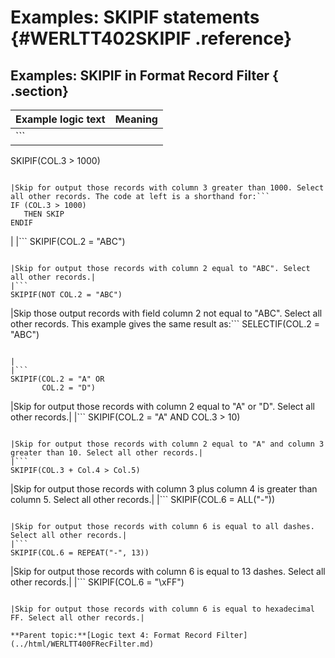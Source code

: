 # Examples: SKIPIF statements {#WERLTT402SKIPIF .reference}

## Examples: SKIPIF in Format Record Filter { .section}

|Example logic text|Meaning|
|------------------|-------|
|```
SKIPIF(COL.3 > 1000)
```

|Skip for output those records with column 3 greater than 1000. Select all other records. The code at left is a shorthand for:```
IF (COL.3 > 1000)
   THEN SKIP
ENDIF
```

|
|```
SKIPIF(COL.2 = "ABC")
```

|Skip for output those records with column 2 equal to "ABC". Select all other records.|
|```
SKIPIF(NOT COL.2 = "ABC")
```

|Skip those output records with field column 2 not equal to "ABC". Select all other records. This example gives the same result as:```
SELECTIF(COL.2 = "ABC")
```

|
|```
SKIPIF(COL.2 = "A" OR
       COL.2 = "D")
```

|Skip for output those records with column 2 equal to "A" or "D". Select all other records.|
|```
SKIPIF(COL.2 = "A" AND
       COL.3 > 10)
```

|Skip for output those records with column 2 equal to "A" and column 3 greater than 10. Select all other records.|
|```
SKIPIF(COL.3 + Col.4 > Col.5)
```

|Skip for output those records with column 3 plus column 4 is greater than column 5. Select all other records.|
|```
SKIPIF(COL.6 = ALL("-"))
```

|Skip for output those records with column 6 is equal to all dashes. Select all other records.|
|```
SKIPIF(COL.6 = REPEAT("-", 13))
```

|Skip for output those records with column 6 is equal to 13 dashes. Select all other records.|
|```
SKIPIF(COL.6 = "\xFF")
```

|Skip for output those records with column 6 is equal to hexadecimal FF. Select all other records.|

**Parent topic:**[Logic text 4: Format Record Filter](../html/WERLTT400FRecFilter.md)

